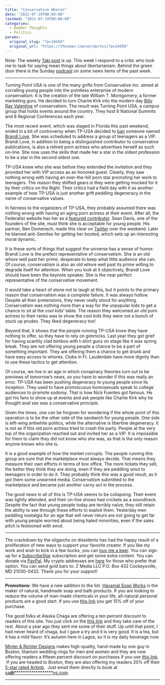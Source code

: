 ```yaml
---
title: "Conservative Whores"
date: "2021-07-19T00:00:00"
lastmod: "2021-07-19T00:00:00"
categories:
  - Badder Thoughts
  - Politics
params:
  original_slug: "?p=24450"
  original_url: "https://thezman.com/wordpress/?p=24450"
---
```


Note: The weekly
<a href="https://www.takimag.com/article/the-great-debate/"
rel="noopener" target="_blank">Taki post</a> is up. This week I respond
to a critic who took me to task for saying mean things about
libertarianism. Behind the green door there is the Sunday
<a href="https://www.subscribestar.com/posts/380232" rel="noopener"
target="_blank">podcast</a> on some news items of the past week.

------------------------------------------------------------------------

Turning Point USA is one of the many grifts from Conservative Inc. aimed
at corralling young people into the pointless enterprise of modern
conservatism. It is the creation of the late William T. Montgomery, a
former marketing guru. He decided to turn Charlie Kirk into the modern
day <a href="https://youtu.be/DKtjBqJ4NxA" rel="noopener"
target="_blank">Billy Ray Valentine</a> of conservatism. The result was
Turning Point USA, a campus group that holds events around the country.
They host 6 National Summits and 8 Regional Conferences each year.

The most recent event, which was staged in Florida this past weekend,
ended in a bit of controversy when TP-USA decided to
<a href="https://twitter.com/brandi_love/status/1416620891941769218"
rel="noopener" target="_blank">ban</a> someone named
<a href="https://twitter.com/brandi_love" rel="noopener"
target="_blank">Brandi Love</a>. She was scheduled to address a group of
teenagers as a VIP. Brandi Love, in addition to being a distinguished
contributor to conservative publications, is also a retired porn actress
who advertises herself as such on-line. She now uses the skills that
made her a star in the oldest profession to be a star in the second
oldest one.

TP-USA knew who she was before they extended the invitation and they
provided her with VIP access as an honored guest. Clearly, they saw
nothing wrong with having an over-the-hill porn star promoting her work
to teenagers. The reason they shifted gears is they were getting mocked
for it by their critics on the Right. Their critics had a field day with
it as another example of how TP-USA is just another grift peddling
degeneracy in the name of conservative values.

In fairness to the organizers of TP-USA, they probably assumed there was
nothing wrong with having an aging porn actress at their event. After
all, the Federalist website has her as a
<a href="https://thefederalist.com/author/brandilove/" rel="noopener"
target="_blank">featured contributor</a>. Sean Davis, one of the
founders of the site, must think she is acceptable for young people. His
partner, Ben Domenech, made this clear on
<a href="https://archive.is/cHWy5" rel="noopener"
target="_blank">Twitter</a> over the weekend. Later he blamed
anti-Semites for getting her booted, which sets up an interesting moral
dynamic.

It is these sorts of things that suggest the universe has a sense of
humor. Brandi Love is the prefect representative of conservatism. She is
an old whore well past her prime, desperate to keep what little audience
she can. Of course, conservatism is also an old whore well past its
prime willing to degrade itself for attention. When you look at it
objectively, Brandi Love should have been the keynote speaker. She is
the near perfect representative of the conservative movement.

It would take a heart of stone not to laugh at this, but it points to
the primary reason that conservatism was a complete failure. It was
always hollow. Despite all their pretensions, they never really stood
for anything. Conservatism was nothing more than a way for the unpopular
kids to get a chance to sit at the cool kids’ table. The reason they
welcomed an old porn actress to their ranks was to show the cool kids
they were not a bunch of stuck up prudes. They liked degeneracy too!

Beyond that, it shows that the people running TP-USA know they have
nothing to offer, so they have to rely on gimmicks. Last year they got
grief for having scantily clad bimbos with t-shirt guns on stage like it
was spring break. They are not offering young people a chance to be a
part of something important. They are offering them a chance to get
drunk and have easy access to whores. Clubs in Ft. Lauderdale have more
dignity than to use these tactics to get attention.

Of course, we live in an age in which conspiracy theories turn out to be
previews of tomorrow’s news, so you have to wonder if this was really an
error. TP-USA has been pushing degeneracy to young people since its
inception. They used to have promiscuous homosexuals speak to college
audiences to promote sodomy. That is how Nick Fuentes got famous. He got
his fans to show up at events and ask people like Charlie Kirk why he
thought anal sex was a conservative principle.

Given the times, one can be forgiven for wondering if the whole point of
this operation is to be the other side of the sandwich for young people.
One side is left-wing antiwhite politics, while the alternative is
libertine degeneracy. It is not as if this old porn actress tried to
crash the party. People at the very top of the organization reached out
and invited her as a VIP. It is impossible for them to claim they did
not know who she was, as that is the only reason anyone knows who she
is.

It is a good example of how the market corrupts. The people running this
group are sure that the marketplace must always decide. That means they
measure their own efforts in terms of box office. The more tickets they
sell, the better they think they are doing, even if they are peddling
smut to teenagers in order to do it. They probably think this was a good
result, as it got them some unearned media. Conservatism submitted to
the marketplace and became just another carny act in the process.

The good news in all of this is TP-USA seems to be collapsing. Their
event was lightly attended, and their on-line shows had crickets as a
soundtrack. Despite the fact that young people today are terribly naïve,
they still retain the ability to see through these efforts to exploit
them. Yesterday men peddling nostalgia for an age that will never return
are not going to get far with young people worried about being hated
minorities, even if the sales pitch is festooned with smut.

------------------------------------------------------------------------

The crackdown by the oligarchs on dissidents has had the happy result of
a proliferation of new ways to support your favorite creator. If you
like my work and wish to kick in a few bucks, you can
<a href="https://www.buymeacoffee.com/mujolulu" rel="noopener"
target="_blank">buy me a beer</a>. You can sign up for a
<a href="https://www.subscribestar.com/the-z-blog" rel="noopener"
target="_blank">SubscribeStar</a> subscription and get some extra
content. You can donate via <a
href="https://www.paypal.com/donate/?cmd=_s-xclick&amp;hosted_button_id=UDAS2Q8JYA6CN&amp;source=url"
rel="noopener" target="_blank">PayPal</a>. My crypto addresses are
<a href="https://thezman.com/wordpress/?page_id=22713" rel="noopener"
target="_blank">here</a> for those who prefer that option. You can send
gold bars to: Z Media LLC P.O. Box 432 Cockeysville, MD 21030-0432.
Thank you for your support!

------------------------------------------------------------------------

**Promotions:** We have a new addition to the list.
<a href="https://havamalsoapworks.com/" rel="noopener"
target="_blank">Havamal Soap Works</a> is the maker of natural, handmade
soap and bath products. If you are looking to reduce the volume of
man-made chemicals in your life, all-natural personal products are a
good start. If you use
<a href="https://havamalsoapworks.com/discount/ZMAN" rel="noopener"
target="_blank">this link</a> you get 15% off of your purchase.

The good folks at Alaska Chaga are offering a ten percent discount to
readers of this site. You just click on the
<a href="https://alaskachaga.us/discount/ZMAN" rel="noopener noreferrer"
target="_blank">this link</a> and they take care of the rest. About a
year ago they sent me some of their stuff. Up until that point, I had
never heard of chaga, but I gave a try and it is very good. It is a tea,
but it has a mild flavor. It’s autumn here in Lagos, so it is my daily
beverage now.

<a href="https://www.minterandrichterdesigns.com/"
rel="noreferrer nofollow noopener" target="_blank">Minter &amp; Richter
Designs</a> makes high-quality, hand-made by one guy in Boston, titanium
wedding rings for men and women and they are now offering readers a
fifteen percent discount on purchases if you use
<a href="https://www.minterandrichterdesigns.com/discount/ZMAN"
rel="noreferrer nofollow noopener" target="_blank">this link</a>. 
 <span class="highlight"><span class="colour"><span class="font"><span class="size">If
you are headed to Boston, they are also offering my readers 20% off
their <a
href="https://www.airbnb.com/users/7988017/listings?user_id=7988017&amp;s=3"
rel="noopener noreferrer" target="_blank">5-star rated Airbnb</a>.  Just
email them directly to book at
<a href="mailto:sa***@*********************ns.com"
data-original-string="Ijlz/IpWr7XMp4nYedb1Qw==cb7BW7oI7j58Em24daxasPB7wCa5fHkoUliMydkbtNGie/b5A+fcw40vFBFof0eCZ76"><span
class="apbct-email-encoder"
data-original-string="G5A7h/BBOAeoNET7SR0O1Q==cb761g4Bju4gB20I2LG0lT8w7CwqNhN+T/Mzj3i6rQfXVjmM2abHbrdsbnAzG0750Th"
title="This contact has been encoded by Anti-Spam by CleanTalk. Click to decode. To finish the decoding make sure that JavaScript is enabled in your browser.">sa<span
class="apbct-blur">***</span>@<span
class="apbct-blur">*********************</span>ns.com</span></a>.</span></span></span></span>

------------------------------------------------------------------------

